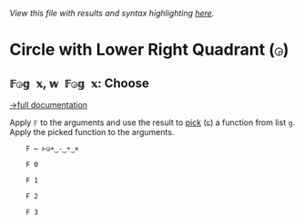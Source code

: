 *View this file with results and syntax highlighting [here](https://saltytine.github.io/BQN/help/choose.html).*

# Circle with Lower Right Quadrant (`◶`)

## `𝔽◶𝕘 𝕩`, `𝕨 𝔽◶𝕘 𝕩`: Choose
[→full documentation](../doc/choose.md)

Apply `𝔽` to the arguments and use the result to [pick](first_pick.md#𝕨--𝕩-pick) (`⊑`) a function from list `𝕘`. Apply the picked function to the arguments.

        F ← ⊢◶+‿-‿÷‿×

        F 0

        F 1

        F 2

        F 3
